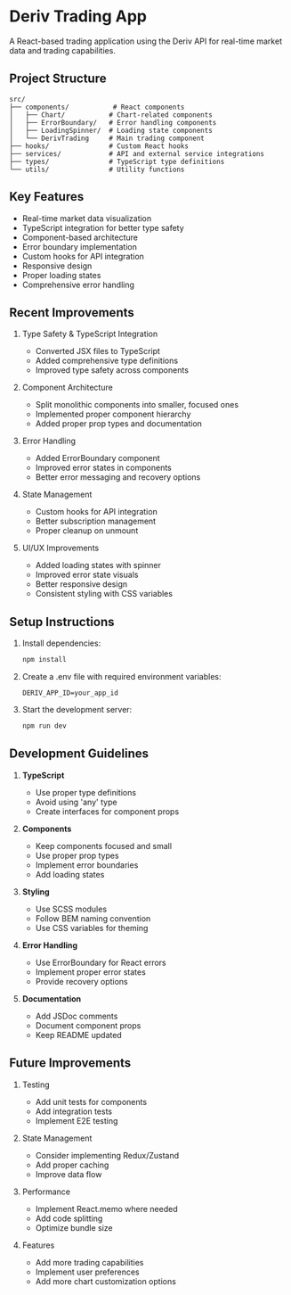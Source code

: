 # Deriv Trading App

A React-based trading application using the Deriv API for real-time market data and trading capabilities.

## Project Structure

```
src/
├── components/           # React components
│   ├── Chart/           # Chart-related components
│   ├── ErrorBoundary/   # Error handling components
│   ├── LoadingSpinner/  # Loading state components
│   └── DerivTrading     # Main trading component
├── hooks/               # Custom React hooks
├── services/            # API and external service integrations
├── types/               # TypeScript type definitions
└── utils/               # Utility functions
```

## Key Features

- Real-time market data visualization
- TypeScript integration for better type safety
- Component-based architecture
- Error boundary implementation
- Custom hooks for API integration
- Responsive design
- Proper loading states
- Comprehensive error handling

## Recent Improvements

1. Type Safety & TypeScript Integration
   - Converted JSX files to TypeScript
   - Added comprehensive type definitions
   - Improved type safety across components

2. Component Architecture
   - Split monolithic components into smaller, focused ones
   - Implemented proper component hierarchy
   - Added proper prop types and documentation

3. Error Handling
   - Added ErrorBoundary component
   - Improved error states in components
   - Better error messaging and recovery options

4. State Management
   - Custom hooks for API integration
   - Better subscription management
   - Proper cleanup on unmount

5. UI/UX Improvements
   - Added loading states with spinner
   - Improved error state visuals
   - Better responsive design
   - Consistent styling with CSS variables

## Setup Instructions

1. Install dependencies:
   ```bash
   npm install
   ```

2. Create a .env file with required environment variables:
   ```
   DERIV_APP_ID=your_app_id
   ```

3. Start the development server:
   ```bash
   npm run dev
   ```

## Development Guidelines

1. **TypeScript**
   - Use proper type definitions
   - Avoid using 'any' type
   - Create interfaces for component props

2. **Components**
   - Keep components focused and small
   - Use proper prop types
   - Implement error boundaries
   - Add loading states

3. **Styling**
   - Use SCSS modules
   - Follow BEM naming convention
   - Use CSS variables for theming

4. **Error Handling**
   - Use ErrorBoundary for React errors
   - Implement proper error states
   - Provide recovery options

5. **Documentation**
   - Add JSDoc comments
   - Document component props
   - Keep README updated

## Future Improvements

1. Testing
   - Add unit tests for components
   - Add integration tests
   - Implement E2E testing

2. State Management
   - Consider implementing Redux/Zustand
   - Add proper caching
   - Improve data flow

3. Performance
   - Implement React.memo where needed
   - Add code splitting
   - Optimize bundle size

4. Features
   - Add more trading capabilities
   - Implement user preferences
   - Add more chart customization options
